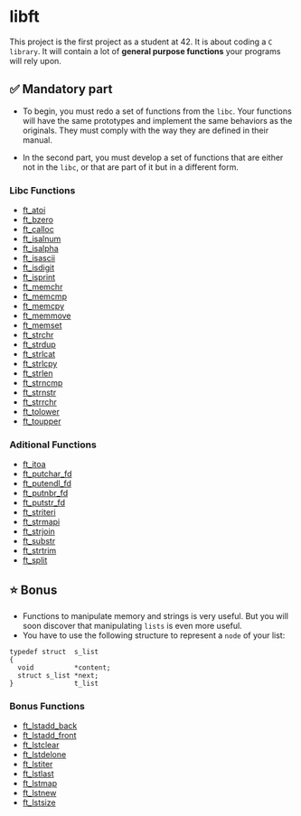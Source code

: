 # libft

This project is the first project as a student at 42. It is about coding a `C library`. It will contain a lot of **general purpose functions** your programs will rely upon.
<br>

## ✅ Mandatory part

- To begin, you must redo a set of functions from the `libc`. Your functions will have the same prototypes and implement the same behaviors as the originals. They must comply with the way they are defined in their manual.

- In the second part, you must develop a set of functions that are either not in the `libc`, or that are part of it but in a different form.


### Libc Functions

- [ft_atoi](https://github.com/daniele-frade/42sp-cursus/blob/main/libft/ft_atoi.c)
- [ft_bzero](https://github.com/daniele-frade/42sp-cursus/blob/main/libft/ft_bzero.c)
- [ft_calloc](https://github.com/daniele-frade/42sp-cursus/blob/main/libft/ft_calloc.c)
- [ft_isalnum](https://github.com/daniele-frade/42sp-cursus/blob/main/libft/ft_isalnum.c)
- [ft_isalpha](https://github.com/daniele-frade/42sp-cursus/blob/main/libft/ft_isalpha.c)
- [ft_isascii](https://github.com/daniele-frade/42sp-cursus/blob/main/libft/ft_isascii.c)
- [ft_isdigit](https://github.com/daniele-frade/42sp-cursus/blob/main/libft/ft_isdigit.c)
- [ft_isprint](https://github.com/daniele-frade/42sp-cursus/blob/main/libft/ft_isprint.c)
- [ft_memchr](https://github.com/daniele-frade/42sp-cursus/blob/main/libft/ft_memchr.c)
- [ft_memcmp](https://github.com/daniele-frade/42sp-cursus/blob/main/libft/ft_memcmp.c)
- [ft_memcpy](https://github.com/daniele-frade/42sp-cursus/blob/main/libft/ft_memcpy.c)
- [ft_memmove](https://github.com/daniele-frade/42sp-cursus/blob/main/libft/ft_memmove.c)
- [ft_memset](https://github.com/daniele-frade/42sp-cursus/blob/main/libft/ft_memset.c)
- [ft_strchr](https://github.com/daniele-frade/42sp-cursus/blob/main/libft/ft_strchr.c)
- [ft_strdup](https://github.com/daniele-frade/42sp-cursus/blob/main/libft/ft_strdup.c)
- [ft_strlcat](https://github.com/daniele-frade/42sp-cursus/blob/main/libft/ft_strlcat.c)
- [ft_strlcpy](https://github.com/daniele-frade/42sp-cursus/blob/main/libft/ft_strlcpy.c)
- [ft_strlen](https://github.com/daniele-frade/42sp-cursus/blob/main/libft/ft_strlen.c)
- [ft_strncmp](https://github.com/daniele-frade/42sp-cursus/blob/main/libft/ft_strncmp.c)
- [ft_strnstr](https://github.com/daniele-frade/42sp-cursus/blob/main/libft/ft_strnstr.c)
- [ft_strrchr](https://github.com/daniele-frade/42sp-cursus/blob/main/libft/ft_strrchr.c)
- [ft_tolower](https://github.com/daniele-frade/42sp-cursus/blob/main/libft/ft_tolower.c)
- [ft_toupper](https://github.com/daniele-frade/42sp-cursus/blob/main/libft/ft_toupper.c)

### Aditional Functions

- [ft_itoa](https://github.com/daniele-frade/42sp-cursus/blob/main/libft/ft_itoa.c)
- [ft_putchar_fd](https://github.com/daniele-frade/42sp-cursus/blob/main/libft/ft_putchar_fd.c)
- [ft_putendl_fd](https://github.com/daniele-frade/42sp-cursus/blob/main/libft/ft_putendl_fd.c)
- [ft_putnbr_fd](https://github.com/daniele-frade/42sp-cursus/blob/main/libft/ft_putnbr_fd.c)
- [ft_putstr_fd](https://github.com/daniele-frade/42sp-cursus/blob/main/libft/ft_putstr_fd.c)
- [ft_striteri](https://github.com/daniele-frade/42sp-cursus/blob/main/libft/ft_striteri.c)
- [ft_strmapi](https://github.com/daniele-frade/42sp-cursus/blob/main/libft/ft_strmapi.c)
- [ft_strjoin](https://github.com/daniele-frade/42sp-cursus/blob/main/libft/ft_strjoin.c)
- [ft_substr](https://github.com/daniele-frade/42sp-cursus/blob/main/libft/ft_substr.c)
- [ft_strtrim](https://github.com/daniele-frade/42sp-cursus/blob/main/libft/ft_strtrim.c)
- [ft_split](https://github.com/daniele-frade/42sp-cursus/blob/main/libft/ft_split.c)

## ⭐ Bonus

- Functions to manipulate memory and strings is very useful. But you will soon discover that manipulating `lists` is even more useful.
- You have to use the following structure to represent a `node` of your list:

```
typedef struct  s_list
{
  void          *content;
  struct s_list *next;
}               t_list
```
### Bonus Functions

- [ft_lstadd_back](https://github.com/daniele-frade/42sp-cursus/blob/main/libft/ft_lstadd_back_bonus.c)
- [ft_lstadd_front](https://github.com/daniele-frade/42sp-cursus/blob/main/libft/ft_lstadd_front_bonus.c)
- [ft_lstclear](https://github.com/daniele-frade/42sp-cursus/blob/main/libft/ft_lstclear_bonus.c)
- [ft_lstdelone](https://github.com/daniele-frade/42sp-cursus/blob/main/libft/ft_lstdelone_bonus.c)
- [ft_lstiter](https://github.com/daniele-frade/42sp-cursus/blob/main/libft/ft_lstiter_bonus.c)
- [ft_lstlast](https://github.com/daniele-frade/42sp-cursus/blob/main/libft/ft_lstlast_bonus.c)
- [ft_lstmap](https://github.com/daniele-frade/42sp-cursus/blob/main/libft/ft_lstmap_bonus.c)
- [ft_lstnew](https://github.com/daniele-frade/42sp-cursus/blob/main/libft/ft_lstnew_bonus.c)
- [ft_lstsize](https://github.com/daniele-frade/42sp-cursus/blob/main/libft/ft_lstsize_bonus.c)
